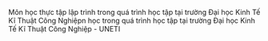 Môn học thực tập lập trình trong quá trình học tập tại trường Đại học Kinh Tế Kĩ Thuật Công Nghiệpn học trong quá trình học tập tại trường Đại học Kinh Tế Kĩ Thuật Công Nghiệp - UNETI
